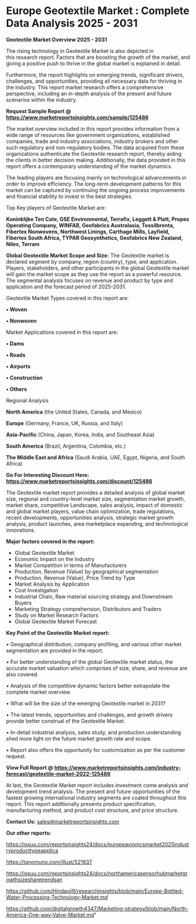 # Europe Geotextile Market : Complete Data Analysis 2025 - 2031

<Strong> Geotextile Market Overview 2025 - 2031</strong>

The rising technology in Geotextile Market is also depicted in this research report. Factors that are boosting the growth of the market, and giving a positive push to thrive in the global market is explained in detail.

Furthermore, the report highlights on emerging trends, significant drivers, challenges, and opportunities, providing all necessary data for thriving in the industry. This report market research offers a comprehensive perspective, including an in-depth analysis of the present and future scenarios within the industry.

<strong>Request Sample Report @ <a href=https://www.marketreportsinsights.com/sample/125486>https://www.marketreportsinsights.com/sample/125486</a></strong>

The market overview included in this report provides information from a wide range of resources like government organizations, established companies, trade and industry associations, industry brokers and other such regulatory and non-regulatory bodies. The data acquired from these organizations authenticate the Geotextile research report, thereby aiding the clients in better decision making. Additionally, the data provided in this report offers a contemporary understanding of the market dynamics.

The leading players are focusing mainly on technological advancements in order to improve efficiency. The long-term development patterns for this market can be captured by continuing the ongoing process improvements and financial stability to invest in the best strategies.

Top Key players of Geotextile Market are:

<strong>Koninklijke Ten Cate, GSE Environmental, Terrafix, Leggett & Platt, Propex Operating Company, WINFAB, Geofabrics Australasia, Tessilbrenta, Fibertex Nonwovens, Northwest Linings, Carthage Mills, Layfield, Fibertex South Africa, TYPAR Geosynthetics, Geofabrics New Zealand, Nilex, Terram</strong>

<strong><b>Global Geotextile Market Scope and Size:</b></strong>
The Geotextile market is declared segment by company, region (country), type, and application. Players, stakeholders, and other participants in the global Geotextile market will gain the market scope as they use the report as a powerful resource. The segmental analysis focuses on revenue and product by type and application and the forecast period of 2025-2031.

Geotextile Market Types covered in this report are:

<strong>• Woven

• Nonwoven</strong>

Market Applications covered in this report are:

<strong>• Dams

• Roads

• Airports

• Construction

• Others</strong> 

Regional Analysis

<strong>North America</strong> (the United States, Canada, and Mexico)

<strong>Europe</strong> (Germany, France, UK, Russia, and Italy)

<strong>Asia-Pacific</strong> (China, Japan, Korea, India, and Southeast Asia)

<strong>South America</strong> (Brazil, Argentina, Colombia, etc.)

<strong>The Middle East and Africa</strong> (Saudi Arabia, UAE, Egypt, Nigeria, and South Africa)

<strong>Go For Interesting Discount Here: <a href=https://www.marketreportsinsights.com/discount/125486>https://www.marketreportsinsights.com/discount/125486</a></strong>

The Geotextile market report provides a detailed analysis of global market size, regional and country-level market size, segmentation market growth, market share, competitive Landscape, sales analysis, impact of domestic and global market players, value chain optimization, trade regulations, recent developments, opportunities analysis, strategic market growth analysis, product launches, area marketplace expanding, and technological innovations.

<strong><b>Major factors covered in the report:</b></strong>
<ul>
  <li>Global Geotextile Market </li>
  <li>Economic Impact on the Industry</li>
  <li>Market Competition in terms of Manufacturers</li>
  <li>Production, Revenue (Value) by geographical segmentation</li>
  <li>Production, Revenue (Value), Price Trend by Type</li>
  <li>Market Analysis by Application</li>
  <li>Cost Investigation</li>
  <li>Industrial Chain, Raw material sourcing strategy and Downstream Buyers</li>
  <li>Marketing Strategy comprehension, Distributors and Traders</li>
  <li>Study on Market Research Factors</li>
  <li>Global Geotextile Market Forecast</li>
</ul>

<strong><b>Key Point of the Geotextile Market report:</b></strong>

• Geographical distribution, company profiling, and various other market segmentation are provided in the report.

• For better understanding of the global Geotextile market status, the accurate market valuation which comprises of size, share, and revenue are also covered.

• Analysis of the competitive dynamic factors better extrapolate the complete market overview

• What will be the size of the emerging Geotextile market in 2031?

• The latest trends, opportunities and challenges, and growth drivers provide better construal of the Geotextile Market.

• In-detail industrial analysis, sales study, and production understanding shed more light on the future market growth rate and scope.

• Report also offers the opportunity for customization as per the customer request.

<strong><b>View Full Report @ <a href=https://www.marketreportsinsights.com/industry-forecast/geotextile-market-2022-125486>https://www.marketreportsinsights.com/industry-forecast/geotextile-market-2022-125486</a></b></strong>


At last, the Geotextile Market report includes investment come analysis and development trend analysis. The present and future opportunities of the fastest growing international industry segments are coated throughout this report. This report additionally presents product specification, manufacturing method, and product cost structure, and price structure.

<strong>Contact Us:</strong>
sales@marketreportsinsights.com

<strong>Our other reports:</strong>

<a href=https://issuu.com/reportsinsights24/docs/europeavionicsmarket2025industryproducttypeapplica>https://issuu.com/reportsinsights24/docs/europeavionicsmarket2025industryproducttypeapplica</a>

<a href=https://tanomuno.com/illust/521637>https://tanomuno.com/illust/521637</a>

<a href=https://issuu.com/reportsinsights24/docs/northamericasensorhubmarketgrowthsizesharetrendsan>https://issuu.com/reportsinsights24/docs/northamericasensorhubmarketgrowthsizesharetrendsan</a>

<a href=https://github.com/Hindavii9/researchinsights/blob/main/Europe-Bottled-Water-Processing-Technology-Market.md>https://github.com/Hindavii9/researchinsights/blob/main/Europe-Bottled-Water-Processing-Technology-Market.md</a>

<a href=https://github.com/digitalgrowth4347/Marketing-strategy/blob/main/North-America-One-way-Valve-Market.md>https://github.com/digitalgrowth4347/Marketing-strategy/blob/main/North-America-One-way-Valve-Market.md</a>"
